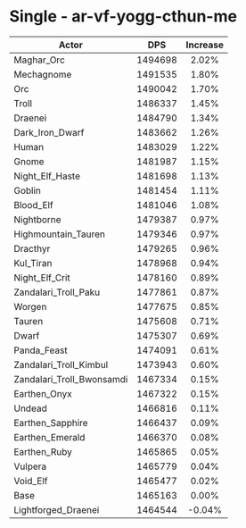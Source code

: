 # Single - ar-vf-yogg-cthun-me
| Actor | DPS | Increase |
|---|:---:|:---:|
|Maghar_Orc|1494698|2.02%|
|Mechagnome|1491535|1.80%|
|Orc|1490042|1.70%|
|Troll|1486337|1.45%|
|Draenei|1484790|1.34%|
|Dark_Iron_Dwarf|1483662|1.26%|
|Human|1483029|1.22%|
|Gnome|1481987|1.15%|
|Night_Elf_Haste|1481698|1.13%|
|Goblin|1481454|1.11%|
|Blood_Elf|1481046|1.08%|
|Nightborne|1479387|0.97%|
|Highmountain_Tauren|1479346|0.97%|
|Dracthyr|1479265|0.96%|
|Kul_Tiran|1478968|0.94%|
|Night_Elf_Crit|1478160|0.89%|
|Zandalari_Troll_Paku|1477861|0.87%|
|Worgen|1477675|0.85%|
|Tauren|1475608|0.71%|
|Dwarf|1475307|0.69%|
|Panda_Feast|1474091|0.61%|
|Zandalari_Troll_Kimbul|1473943|0.60%|
|Zandalari_Troll_Bwonsamdi|1467334|0.15%|
|Earthen_Onyx|1467322|0.15%|
|Undead|1466816|0.11%|
|Earthen_Sapphire|1466437|0.09%|
|Earthen_Emerald|1466370|0.08%|
|Earthen_Ruby|1465865|0.05%|
|Vulpera|1465779|0.04%|
|Void_Elf|1465477|0.02%|
|Base|1465163|0.00%|
|Lightforged_Draenei|1464544|-0.04%|
